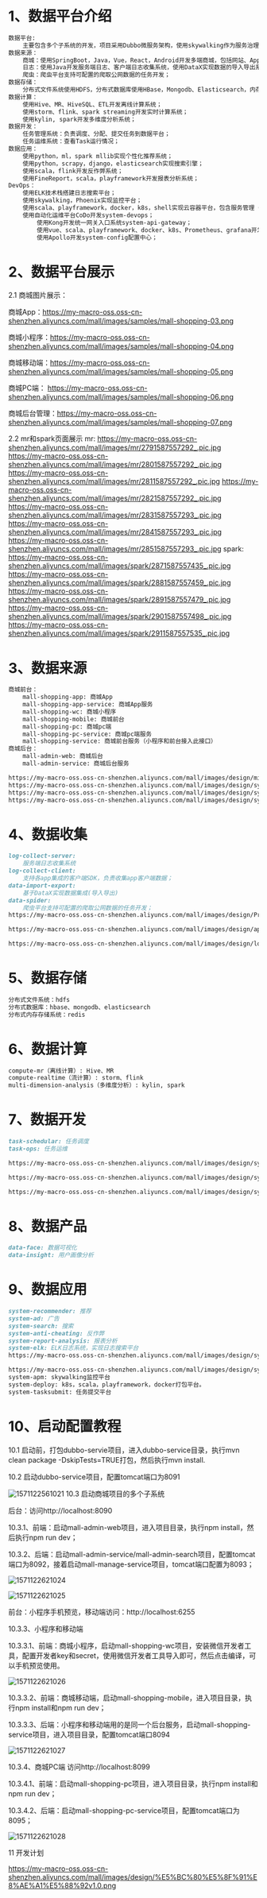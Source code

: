 # 1、数据平台介绍 
~~~markdown
数据平台:
	主要包含多个子系统的开发，项目采用Dubbo微服务架构，使用skywalking作为服务治理，包括spark，storm，flink，scala，python等技术栈。
数据来源：
	商城：使用SpringBoot，Java，Vue，React，Android开发多端商城，包括网站、App、微信小程序；
	日志：使用Java开发服务端日志、客户端日志收集系统，使用DataX实现数据的导入导出系统；
	爬虫：爬虫平台支持可配置的爬取公网数据的任务开发；
数据存储：
	分布式文件系统使用HDFS，分布式数据库使用HBase，Mongodb、Elasticsearch，内存数据库使用redis；
数据计算：
	使用Hive、MR、HiveSQL、ETL开发离线计算系统；
	使用storm、flink、spark streaming开发实时计算系统；
	使用kylin, spark开发多维度分析系统；
数据开发：
	任务管理系统：负责调度、分配、提交任务到数据平台；
	任务运维系统：查看Task运行情况；
数据应用：
	使用python，ml，spark mllib实现个性化推荐系统；
	使用python，scrapy，django，elasticsearch实现搜索引擎；
	使用scala，flink开发反作弊系统；
	使用FineReport，scala，playframework开发报表分析系统；
DevOps：
	使用ELK技术栈搭建日志搜索平台；
	使用skywalking，Phoenix实现监控平台；
	使用scala、playframework，docker，k8s，shell实现云容器平台，包含服务管理（查看docker容器配置，添加容器实例，授权记录，操作记录，历史版本回溯，k8s启停服务，操作记录，对比yaml配置，更新服务）、任务管理、配置管理、镜像构建（包括环境变量和参数配置）、应用日志
	使用自动化运维平台CoDo开发system-devops；
    	使用Kong开发统一网关入口系统system-api-gateway；
    	使用vue、scala、playframework、docker、k8s、Prometheus、grafana开发监控告警平台system-alarm-platform；
    	使用Apollo开发system-config配置中心；
~~~

# 2、数据平台展示
2.1 商城图片展示：

商城App：https://my-macro-oss.oss-cn-shenzhen.aliyuncs.com/mall/images/samples/mall-shopping-03.png

商城小程序：https://my-macro-oss.oss-cn-shenzhen.aliyuncs.com/mall/images/samples/mall-shopping-04.png

商城移动端：https://my-macro-oss.oss-cn-shenzhen.aliyuncs.com/mall/images/samples/mall-shopping-05.png

商城PC端： https://my-macro-oss.oss-cn-shenzhen.aliyuncs.com/mall/images/samples/mall-shopping-06.png

商城后台管理：https://my-macro-oss.oss-cn-shenzhen.aliyuncs.com/mall/images/samples/mall-shopping-07.png

2.2 mr和spark页面展示
mr:
https://my-macro-oss.oss-cn-shenzhen.aliyuncs.com/mall/images/mr/2791587557292_.pic.jpg
https://my-macro-oss.oss-cn-shenzhen.aliyuncs.com/mall/images/mr/2801587557292_.pic.jpg
https://my-macro-oss.oss-cn-shenzhen.aliyuncs.com/mall/images/mr/2811587557292_.pic.jpg
https://my-macro-oss.oss-cn-shenzhen.aliyuncs.com/mall/images/mr/2821587557292_.pic.jpg
https://my-macro-oss.oss-cn-shenzhen.aliyuncs.com/mall/images/mr/2831587557293_.pic.jpg
https://my-macro-oss.oss-cn-shenzhen.aliyuncs.com/mall/images/mr/2841587557293_.pic.jpg
https://my-macro-oss.oss-cn-shenzhen.aliyuncs.com/mall/images/mr/2851587557293_.pic.jpg
spark:
https://my-macro-oss.oss-cn-shenzhen.aliyuncs.com/mall/images/spark/2871587557435_.pic.jpg
https://my-macro-oss.oss-cn-shenzhen.aliyuncs.com/mall/images/spark/2881587557459_.pic.jpg
https://my-macro-oss.oss-cn-shenzhen.aliyuncs.com/mall/images/spark/2891587557479_.pic.jpg
https://my-macro-oss.oss-cn-shenzhen.aliyuncs.com/mall/images/spark/2901587557498_.pic.jpg
https://my-macro-oss.oss-cn-shenzhen.aliyuncs.com/mall/images/spark/2911587557535_.pic.jpg


# 3、数据来源

```markdown
商城前台：
	mall-shopping-app: 商城App
	mall-shopping-app-service: 商城App服务
	mall-shopping-wc: 商城小程序
	mall-shopping-mobile: 商城前台
	mall-shopping-pc: 商城pc端
	mall-shopping-pc-service: 商城pc端服务
	mall-shopping-service: 商城前台服务（小程序和前台接入此接口）
商城后台：
	mall-admin-web: 商城后台
	mall-admin-service: 商城后台服务

https://my-macro-oss.oss-cn-shenzhen.aliyuncs.com/mall/images/design/microservice.png
https://my-macro-oss.oss-cn-shenzhen.aliyuncs.com/mall/images/design/system-api-gateway01.png
https://my-macro-oss.oss-cn-shenzhen.aliyuncs.com/mall/images/design/system-api-gateway02.png
https://my-macro-oss.oss-cn-shenzhen.aliyuncs.com/mall/images/design/system-apm.png
```

# 4、数据收集
```markdown
log-collect-server: 
	服务端日志收集系统
log-collect-client: 
	支持各app集成的客户端SDK，负责收集app客户端数据；
data-import-export: 
	基于DataX实现数据集成(导入导出)
data-spider:
	爬虫平台支持可配置的爬取公网数据的任务开发；
https://my-macro-oss.oss-cn-shenzhen.aliyuncs.com/mall/images/design/Prometheus.png

https://my-macro-oss.oss-cn-shenzhen.aliyuncs.com/mall/images/design/apollo.png

https://my-macro-oss.oss-cn-shenzhen.aliyuncs.com/mall/images/design/log-collect.png


```

# 5、数据存储
```markdown
分布式文件系统：hdfs
分布式数据库：hbase、mongodb、elasticsearch
分布式内存存储系统：redis
```

# 6、数据计算
```markdown
compute-mr（离线计算）: Hive、MR
compute-realtime（流计算）: storm、flink
multi-dimension-analysis（多维度分析）: kylin, spark
```

# 7、数据开发
```markdown
task-schedular: 任务调度
task-ops: 任务运维

https://my-macro-oss.oss-cn-shenzhen.aliyuncs.com/mall/images/design/system-deploy.png

https://my-macro-oss.oss-cn-shenzhen.aliyuncs.com/mall/images/design/system-deploy02.png

https://my-macro-oss.oss-cn-shenzhen.aliyuncs.com/mall/images/design/system-devops.png
```

# 8、数据产品
```markdown
data-face: 数据可视化
data-insight: 用户画像分析
```

# 9、数据应用
```markdown
system-recommender: 推荐
system-ad: 广告
system-search: 搜索
system-anti-cheating: 反作弊
system-report-analysis: 报表分析
system-elk: ELK日志系统，实现日志搜索平台 
https://my-macro-oss.oss-cn-shenzhen.aliyuncs.com/mall/images/design/system-elk.png

https://my-macro-oss.oss-cn-shenzhen.aliyuncs.com/mall/images/design/system-elk（2）.png
system-apm: skywalking监控平台
system-deploy: k8s，scala，playframework，docker打包平台。
system-tasksubmit: 任务提交平台
```

# 10、启动配置教程

 10.1 启动前，打包dubbo-servie项目，进入dubbo-service目录，执行mvn clean package -DskipTests=TRUE打包，然后执行mvn install.

 10.2 启动dubbo-service项目，配置tomcat端口为8091

![1571122561021](https://my-macro-oss.oss-cn-shenzhen.aliyuncs.com/mall/images/61.png)
 10.3 启动商城项目的多个子系统

后台：访问http://localhost:8090
     
 10.3.1、前端：启动mall-admin-web项目，进入项目目录，执行npm install，然后执行npm run dev；

 10.3.2、后端：启动mall-admin-service/mall-admin-search项目，配置tomcat端口为8092，接着启动mall-manage-service项目，tomcat端口配置为8093；

 ![1571122621024](https://my-macro-oss.oss-cn-shenzhen.aliyuncs.com/mall/images/62.png)

 ![1571122621025](https://my-macro-oss.oss-cn-shenzhen.aliyuncs.com/mall/images/63.png)

 前台：小程序手机预览，移动端访问：http://localhost:6255
     
 10.3.3、小程序和移动端
  	 
 10.3.3.1、前端：商城小程序，启动mall-shopping-wc项目，安装微信开发者工具，配置开发者key和secret，使用微信开发者工具导入即可，然后点击编译，可以手机预览使用。

 ![1571122621026](https://my-macro-oss.oss-cn-shenzhen.aliyuncs.com/mall/images/66.png)

 10.3.3.2、前端：商城移动端，启动mall-shopping-mobile，进入项目目录，执行npm install和npm run dev；

 10.3.3.3、后端：小程序和移动端用的是同一个后台服务，启动mall-shopping-service项目，进入项目目录，配置tomcat端口8094

 ![1571122621027](https://my-macro-oss.oss-cn-shenzhen.aliyuncs.com/mall/images/64.png)

 10.3.4、商城PC端 访问http://localhost:8099

 10.3.4.1、前端：启动mall-shopping-pc项目，进入项目目录，执行npm install和npm run dev；

 10.3.4.2、后端：启动mall-shopping-pc-service项目，配置tomcat端口为8095；

 ![1571122621028](https://my-macro-oss.oss-cn-shenzhen.aliyuncs.com/mall/images/65.png)

 11 开发计划
 
 https://my-macro-oss.oss-cn-shenzhen.aliyuncs.com/mall/images/design/%E5%BC%80%E5%8F%91%E8%AE%A1%E5%88%92v1.0.png
